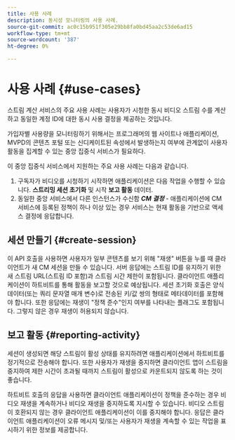 ```yaml
---
title: 사용 사례
description: 동시성 모니터링의 사용 사례.
source-git-commit: ac0c15b951f305e29bb8fa0bd45aa2c53de6ad15
workflow-type: tm+mt
source-wordcount: '387'
ht-degree: 0%

---
```



# 사용 사례 {#use-cases}

스트림 계산 서비스의 주요 사용 사례는 사용자가 시청한 동시 비디오 스트림 수를 계산하고 동일한 계정 ID에 대한 동시 사용 결정을 제공하는 것입니다.

가입자별 사용량을 모니터링하기 위해서는 프로그래머의 웹 사이트나 애플리케이션, MVPD의 콘텐츠 포털 또는 신디케이트된 속성에서 발생하는지 여부에 관계없이 사용자 활동을 집계할 수 있는 중앙 집중식 서비스가 필요하다.

이 중앙 집중식 서비스에서 지원하는 주요 사용 사례는 다음과 같습니다.

1. 구독자가 비디오를 시청하기 시작하면 애플리케이션은 다음 작업을 수행할 수 있습니다. **스트리밍 세션 초기화** 및 시작 **보고 활동** 데이터.
1. 동일한 중앙 서비스에서 다른 인스턴스가 수신함 ***CM 결정*** - 애플리케이션에 CM 서비스에 등록된 정책이 하나 이상 있는 경우 서비스는 현재 활동을 기반으로 액세스 결정에 응답합니다.


## 세션 만들기 {#create-session}

이 API 호출을 사용하면 사용자가 일부 콘텐츠를 보기 위해 &quot;재생&quot; 버튼을 누를 때 클라이언트가 새 CM 세션을 만들 수 있습니다. 서버 응답에는 스트림 ID를 유지하기 위한 새 스트림 URL(스트림 ID 포함)과 스트림 시간 제한이 포함됩니다. 클라이언트 애플리케이션이 하트비트를 통해 활동을 보고할 것으로 예상됩니다. 세션 초기화 호출은 양식 데이터(또는 쿼리 문자열 매개 변수)로 전송된 키/값 쌍의 형태로 메타데이터를 포함해야 합니다. 또한 응답에는 재생이 &quot;정책 준수&quot;인지 여부를 나타내는 플래그도 포함됩니다. 그렇지 않은 경우 재생이 허용되지 않습니다.

## 보고 활동 {#reporting-activity}

세션이 생성되면 해당 스트림이 활성 상태를 유지하려면 애플리케이션에서 하트비트를 정기적으로 전송해야 합니다. 또한 사용자가 재생을 중지하면 클라이언트 앱이 스트림을 중지하여 제한 시간이 초과될 때까지 스트림이 활성으로 카운트되지 않도록 하는 것이 좋습니다.

하트비트 호출의 응답을 사용하면 클라이언트 애플리케이션이 정책을 준수하는 경우 비디오 재생을 계속하거나 비디오 재생을 중지하도록 지시할 수 있습니다. 비디오 스트림이 호환되지 않는 경우 클라이언트 애플리케이션이 이를 중지해야 합니다. 응답은 클라이언트 애플리케이션이 오류 메시지 및/또는 사용자가 재생을 계속할 수 있는 작업을 표시하기 위한 정보를 제공합니다.

